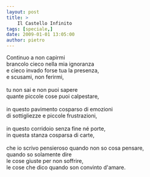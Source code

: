 ```yaml
---
layout: post
title: >
    Il Castello Infinito
tags: [speciale,]
date: 2009-01-01 13:05:00
author: pietro
---
```

Continuo a non capirmi<br/>brancolo cieco nella mia ignoranza<br/>e cieco invado forse tua la presenza,<br/>e scusami, non ferirmi,<br/><br/>tu non sai e non puoi sapere<br/>quante piccole cose puoi calpestare,<br/><br/>in questo pavimento cosparso di emozioni<br/>di sottigliezze e piccole frustrazioni,<br/><br/>in questo corridoio senza fine né porte,<br/>in questa stanza cosparsa di carte,<br/><br/>che io scrivo pensieroso quando non so cosa pensare,<br/>quando so solamente dire<br/>le cose giuste per non soffrire,<br/>le cose che dico quando son convinto d'amare.
